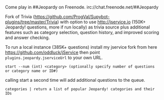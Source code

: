 Come play in ##Jeopardy on Freenode. irc://chat.freenode.net/##Jeopardy



Fork of Trivia (https://github.com/ProgVal/Supybot-plugins/tree/master/Trivia) with option to use http://jservice.io (150K+ Jeopardy! questions, more if run locally) as trivia source plus additional features such as category selection, question history, and improved scoring and answer checking.

To run a local instance (385K+ questions) install my jservice fork from here https://github.com/oddluck/jService then point `plugins.jeopardy.jserviceUrl` to your own URL.

```
start --num (int) <category> (optionally specify number of questions or category name or ID#)
```
calling start a second time will add additional questions to the queue.
```
categories | return a list of popular Jeopardy! categories and their IDs
```
